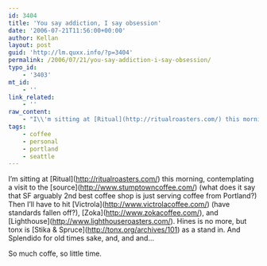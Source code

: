 ```yaml
---
id: 3404
title: 'You say addiction, I say obsession'
date: '2006-07-21T11:56:00+00:00'
author: Kellan
layout: post
guid: 'http://lm.quxx.info/?p=3404'
permalink: /2006/07/21/you-say-addiction-i-say-obsession/
typo_id:
    - '3403'
mt_id:
    - ''
link_related:
    - ''
raw_content:
    - "I\\'m sitting at [Ritual](http://ritualroasters.com/) this morning, contemplating a visit to the [source](http://www.stumptowncoffee.com/) (what does it say that SF arguably 2nd best coffee shop is just serving coffee from Portland?)  Then I\\'ll have to hit [Victrola](http://www.victrolacoffee.com/) (have standards fallen off?), [Zoka](http://www.zokacoffee.com/), and [Lighthouse](http://www.lighthouseroasters.com/).  Hines is no more, but tonx is [Stika & Spruce](http://tonx.org/archives/101) as a stand in.  And Splendido for old times sake, and, and and... \r\n\r\nSo much coffe, so little time."
tags:
    - coffee
    - personal
    - portland
    - seattle
---
```


I’m sitting at \[Ritual\](http://ritualroasters.com/) this morning, contemplating a visit to the \[source\](http://www.stumptowncoffee.com/) (what does it say that SF arguably 2nd best coffee shop is just serving coffee from Portland?) Then I’ll have to hit \[Victrola\](http://www.victrolacoffee.com/) (have standards fallen off?), \[Zoka\](http://www.zokacoffee.com/), and \[Lighthouse\](http://www.lighthouseroasters.com/). Hines is no more, but tonx is \[Stika &amp; Spruce\](http://tonx.org/archives/101) as a stand in. And Splendido for old times sake, and, and and…

So much coffe, so little time.